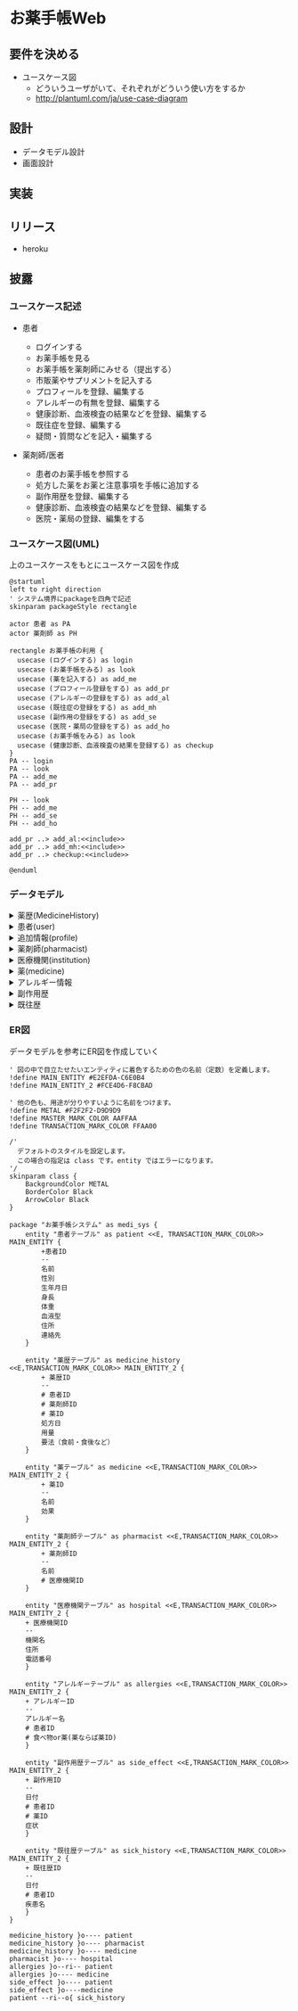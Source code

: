 # お薬手帳Web
## 要件を決める
- ユースケース図
  - どういうユーザがいて、それぞれがどういう使い方をするか
  - http://plantuml.com/ja/use-case-diagram
## 設計
- データモデル設計
- 画面設計
## 実装
## リリース
- heroku
## 披露

### ユースケース記述
- 患者
  - ログインする
  - お薬手帳を見る
  - お薬手帳を薬剤師にみせる（提出する）
  - 市販薬やサプリメントを記入する
  - プロフィールを登録、編集する
  - アレルギーの有無を登録、編集する
  - 健康診断、血液検査の結果などを登録、編集する
  - 既往症を登録、編集する
  - 疑問・質問などを記入・編集する

- 薬剤師/医者
  - 患者のお薬手帳を参照する
  - 処方した薬をお薬と注意事項を手帳に追加する
  - 副作用歴を登録、編集する
  - 健康診断、血液検査の結果などを登録、編集する
  - 医院・薬局の登録、編集をする


### ユースケース図(UML)

上のユースケースをもとにユースケース図を作成
```uml
@startuml
left to right direction
' システム境界にpackageを四角で記述
skinparam packageStyle rectangle

actor 患者 as PA
actor 薬剤師 as PH

rectangle お薬手帳の利用 {
  usecase (ログインする) as login
  usecase (お薬手帳をみる) as look
  usecase (薬を記入する) as add_me
  usecase (プロフィール登録をする) as add_pr
  usecase (アレルギーの登録をする) as add_al
  usecase (既往症の登録をする) as add_mh
  usecase (副作用の登録をする) as add_se
  usecase (医院・薬局の登録をする) as add_ho
  usecase (お薬手帳をみる) as look
  usecase (健康診断、血液検査の結果を登録する) as checkup
}
PA -- login
PA -- look
PA -- add_me
PA -- add_pr

PH -- look
PH -- add_me
PH -- add_se
PH -- add_ho

add_pr ..> add_al:<<include>>
add_pr ..> add_mh:<<include>>
add_pr ..> checkup:<<include>>

@enduml
```

### データモデル
<details>
<summary>薬歴(MedicineHistory)</summary>

- 薬歴ID
- 処方日(date):string
- 患者ID(user_id):references
- 薬剤師ID(pharmacist_id):references
- 薬ID(medicine_id):references
- 用量(dose):string
- 要法（食前・食後など）(adm):string
</details>

<details>
<summary>患者(user)</summary>

- 患者ID
- 名前(name):string
- メール(email):string
- PW(password):string
</details>

<details>
<summary>追加情報(profile)</summary>

- 患者ID (user_id):references
- 性別(sex):integer
- 生年月日(birthday):integer
- 身長(height):float
- 体重(weight):float
- 血液型(blood):string
- 住所(address):string
- 連絡先(contact):string
</details>

<details>
<summary>薬剤師(pharmacist)</summary>

- 薬剤師ID
- 名前(name):string
- 医療機関ID(institution_id):references
</details>

<details>
<summary>医療機関(institution)</summary>

- 医療機関ID
- 機関名(name):string
- 住所(address):string
- 電話番号(contact):string
</details>

<details>
<summary>薬(medicine)</summary>

- 薬ID
- 名前(name):string
- 効果(effect):string
</details>
<details>
<summary>アレルギー情報</summary>

- アレルギーID
- アレルギー名
- 患者ID
- 食べ物or薬
    - 薬ID
    - 食べ物
</details>

<details>
<summary>副作用歴</summary>

- 副作用ID
- 日付
- 患者ID
- 薬ID
- 症状
</details>

<details>
<summary>既往歴</summary>

- 既往歴ID
- 日付
- 患者ID
- 疾患
</details>

### ER図
データモデルを参考にER図を作成していく
```uml
' 図の中で目立たせたいエンティティに着色するための色の名前（定数）を定義します。
!define MAIN_ENTITY #E2EFDA-C6E0B4
!define MAIN_ENTITY_2 #FCE4D6-F8CBAD

' 他の色も、用途が分りやすいように名前をつけます。
!define METAL #F2F2F2-D9D9D9
!define MASTER_MARK_COLOR AAFFAA
!define TRANSACTION_MARK_COLOR FFAA00

/'
  デフォルトのスタイルを設定します。
  この場合の指定は class です。entity ではエラーになります。
'/
skinparam class {
    BackgroundColor METAL
    BorderColor Black
    ArrowColor Black
}

package "お薬手帳システム" as medi_sys {
    entity "患者テーブル" as patient <<E, TRANSACTION_MARK_COLOR>> MAIN_ENTITY {
        +患者ID
        --
        名前
        性別
        生年月日
        身長
        体重
        血液型
        住所
        連絡先
    }

    entity "薬歴テーブル" as medicine_history <<E,TRANSACTION_MARK_COLOR>> MAIN_ENTITY_2 {
        + 薬歴ID
        --
        # 患者ID
        # 薬剤師ID
        # 薬ID
        処方日
        用量
        要法（食前・食後など）
    }
    
    entity "薬テーブル" as medicine <<E,TRANSACTION_MARK_COLOR>> MAIN_ENTITY_2 {
        + 薬ID
        --
        名前
        効果
    }
    
    entity "薬剤師テーブル" as pharmacist <<E,TRANSACTION_MARK_COLOR>> MAIN_ENTITY_2 {
        + 薬剤師ID
        --
        名前
        # 医療機関ID 
    }
    
    entity "医療機関テーブル" as hospital <<E,TRANSACTION_MARK_COLOR>> MAIN_ENTITY_2 {
    + 医療機関ID
    --
    機関名
    住所
    電話番号
    }

    entity "アレルギーテーブル" as allergies <<E,TRANSACTION_MARK_COLOR>> MAIN_ENTITY_2 {
    + アレルギーID
    --
    アレルギー名
    # 患者ID
    # 食べ物or薬(薬ならば薬ID)
    }
    
    entity "副作用歴テーブル" as side_effect <<E,TRANSACTION_MARK_COLOR>> MAIN_ENTITY_2 {
    + 副作用ID
    --
    日付
    # 患者ID
    # 薬ID
    症状
    }
    
    entity "既往歴テーブル" as sick_history <<E,TRANSACTION_MARK_COLOR>> MAIN_ENTITY_2 {
    + 既往歴ID
    --
    日付
    # 患者ID
    疾患名
    }
}

medicine_history }o---- patient 
medicine_history }o---- pharmacist
medicine_history }o---- medicine
pharmacist }o---- hospital
allergies }o--ri-- patient
allergies }o---- medicine
side_effect }o---- patient
side_effect }o----medicine
patient --ri--o{ sick_history
```